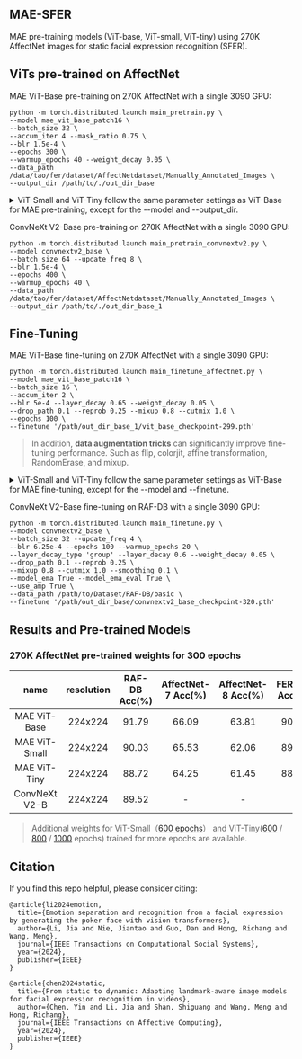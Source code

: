 ## MAE-SFER

MAE pre-training models (ViT-base, ViT-small, ViT-tiny) using 270K AffectNet images for static facial expression recognition (SFER).

## ViTs pre-trained on AffectNet
MAE ViT-Base pre-training on 270K AffectNet with a single 3090 GPU:

```
python -m torch.distributed.launch main_pretrain.py \
--model mae_vit_base_patch16 \
--batch_size 32 \
--accum_iter 4 --mask_ratio 0.75 \
--blr 1.5e-4 \
--epochs 300 \
--warmup_epochs 40 --weight_decay 0.05 \
--data_path /data/tao/fer/dataset/AffectNetdataset/Manually_Annotated_Images \
--output_dir /path/to/./out_dir_base
```
<details>
<summary>
ViT-Small and ViT-Tiny follow the same parameter settings as ViT-Base for MAE pre-training, except for the --model and --output_dir.
</summary>
--model mae_vit_small_patch16 and  --output_dir /path/to/./out_dir_small for ViT-Small

--model mae_vit_tiny_patch16 and  --output_dir /path/to/./out_dir_tiny for ViT-Tiny
</details>

ConvNeXt V2-Base pre-training on 270K AffectNet with a single 3090 GPU:

```
python -m torch.distributed.launch main_pretrain_convnextv2.py \
--model convnextv2_base \
--batch_size 64 --update_freq 8 \
--blr 1.5e-4 \
--epochs 400 \
--warmup_epochs 40 \
--data_path /data/tao/fer/dataset/AffectNetdataset/Manually_Annotated_Images \
--output_dir /path/to/./out_dir_base_1
```
## Fine-Tuning
MAE ViT-Base fine-tuning on 270K AffectNet with a single 3090 GPU:
```
python -m torch.distributed.launch main_finetune_affectnet.py \
--model mae_vit_base_patch16 \
--batch_size 16 \
--accum_iter 2 \
--blr 5e-4 --layer_decay 0.65 --weight_decay 0.05 \
--drop_path 0.1 --reprob 0.25 --mixup 0.8 --cutmix 1.0 \
--epochs 100 \
--finetune '/path/out_dir_base_1/vit_base_checkpoint-299.pth'
```

> In addition, **data augmentation tricks** can significantly improve fine-tuning performance. Such as flip, colorjit, affine transformation, RandomErase, and mixup.


<details>
<summary>
ViT-Small and ViT-Tiny follow the same parameter settings as ViT-Base for MAE fine-tuning, except for the --model and --finetune.
</summary>
--model mae_vit_small_patch16 and --finetune /path/out_dir_small_1/vit_small_checkpoint-300.pth for ViT-Small

--model mae_vit_tiny_patch16 and --finetune /path/out_dir_tiny_1/vit_tiny_checkpoint-300.pth for ViT-Tiny

</details>



ConvNeXt V2-Base fine-tuning on RAF-DB with a single 3090 GPU:
```
python -m torch.distributed.launch main_finetune.py \
--model convnextv2_base \
--batch_size 32 --update_freq 4 \
--blr 6.25e-4 --epochs 100 --warmup_epochs 20 \
--layer_decay_type 'group' --layer_decay 0.6 --weight_decay 0.05 \
--drop_path 0.1 --reprob 0.25 \
--mixup 0.8 --cutmix 1.0 --smoothing 0.1 \
--model_ema True --model_ema_eval True \
--use_amp True \
--data_path /path/to/Dataset/RAF-DB/basic \
--finetune '/path/out_dir_base/convnextv2_base_checkpoint-320.pth'
```

## Results and Pre-trained Models
### 270K AffectNet pre-trained weights for 300 epochs
| name | resolution | RAF-DB Acc(%) | AffectNet-7 Acc(%) | AffectNet-8 Acc(%) | FERPlus Acc(%) | #params | model |
|:---:|:---:|:---:|:---:|:---:|:---:|:---:|:---:|
| MAE ViT-Base  | 224x224 | 91.79 | 66.09 | 63.81 | 90.82 | 86.5M | [model](https://drive.google.com/file/d/1mNruds0jDCkstYdH5VkHrkeoRqoRabgS/view?usp=drive_link) |
| MAE ViT-Small | 224x224 | 90.03 | 65.53 | 62.06 | 89.35 | 21.9M | [model](https://drive.google.com/file/d/1fPDoyHzrHwSKZI7dU7AcHd5dd2-ntwDk/view?usp=drive_link) |
| MAE ViT-Tiny  | 224x224 | 88.72 | 64.25 | 61.45 | 88.67 | 5.6M  | [model](https://drive.google.com/file/d/1wsXXVXlRP69RsbZiQD7GJUtCkI4JyJN7/view?usp=drive_link) |
| ConvNeXt V2-B | 224x224 | 89.52 |   -   |   -   |   -   | 89M   | [model](https://drive.google.com/file/d/1d56vRmpOu_r9Z8Fy61qxLyp_U6ZXP0YR/view?usp=drive_link) |

> Additional weights for ViT-Small（[600 epochs](https://drive.google.com/file/d/1keVIevQ2sirsOpZ4TE2dSehraUBuWLJl/view?usp=drive_link)） and ViT-Tiny([600](https://drive.google.com/file/d/1CZvTJRmswwMlX1Z5_48xJSMLdLtYAXq9/view?usp=drive_link) / [800](https://drive.google.com/file/d/11Zz4jFzN7fMqdp9XdJUe8gkVTOgBUUn1/view?usp=drive_link) / [1000](https://drive.google.com/file/d/1GwjtvvhffEtFNZWThWTTukf4Jap1QR5k/view?usp=drive_link) epochs) trained for more epochs are available.


## Citation
If you find this repo helpful, please consider citing:

```
@article{li2024emotion,
  title={Emotion separation and recognition from a facial expression by generating the poker face with vision transformers},
  author={Li, Jia and Nie, Jiantao and Guo, Dan and Hong, Richang and Wang, Meng},
  journal={IEEE Transactions on Computational Social Systems},
  year={2024},
  publisher={IEEE}
}
```

```
@article{chen2024static,
  title={From static to dynamic: Adapting landmark-aware image models for facial expression recognition in videos},
  author={Chen, Yin and Li, Jia and Shan, Shiguang and Wang, Meng and Hong, Richang},
  journal={IEEE Transactions on Affective Computing},
  year={2024},
  publisher={IEEE}
}
```
